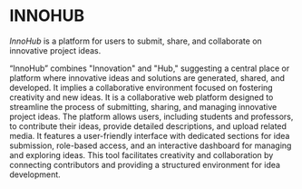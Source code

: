 # INNOHUB
*InnoHub* is a platform for users to submit, share, and collaborate on innovative project ideas.

<p>“InnoHub” combines "Innovation" and "Hub," suggesting a central place or platform where innovative ideas and solutions are generated, shared, and developed. It implies a collaborative environment focused on fostering creativity and new ideas. It is a collaborative web platform designed to streamline the process of submitting, sharing, and managing innovative project ideas. The platform allows users, including students and professors, to contribute their ideas, provide detailed descriptions, and upload related media. It features a user-friendly interface with dedicated sections for idea submission, role-based access, and an interactive dashboard for managing and exploring ideas. This tool facilitates creativity and collaboration by connecting contributors and providing a structured environment for idea development.</p>
